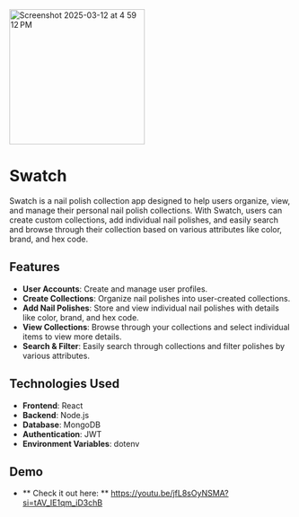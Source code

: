 <img width="241" alt="Screenshot 2025-03-12 at 4 59 12 PM" src="https://github.com/user-attachments/assets/9bb2ad51-5305-4a4c-b9b9-24b8327aba8b" />


# Swatch

Swatch is a nail polish collection app designed to help users organize, view, and manage their personal nail polish collections. With Swatch, users can create custom collections, add individual nail polishes, and easily search and browse through their collection based on various attributes like color, brand, and hex code.

## Features

- **User Accounts**: Create and manage user profiles.
- **Create Collections**: Organize nail polishes into user-created collections.
- **Add Nail Polishes**: Store and view individual nail polishes with details like color, brand, and hex code.
- **View Collections**: Browse through your collections and select individual items to view more details.
- **Search & Filter**: Easily search through collections and filter polishes by various attributes.

## Technologies Used

- **Frontend**: React
- **Backend**: Node.js
- **Database**: MongoDB
- **Authentication**: JWT
- **Environment Variables**: dotenv

## Demo
- ** Check it out here: ** https://youtu.be/jfL8sOyNSMA?si=tAV_IE1qm_iD3chB

